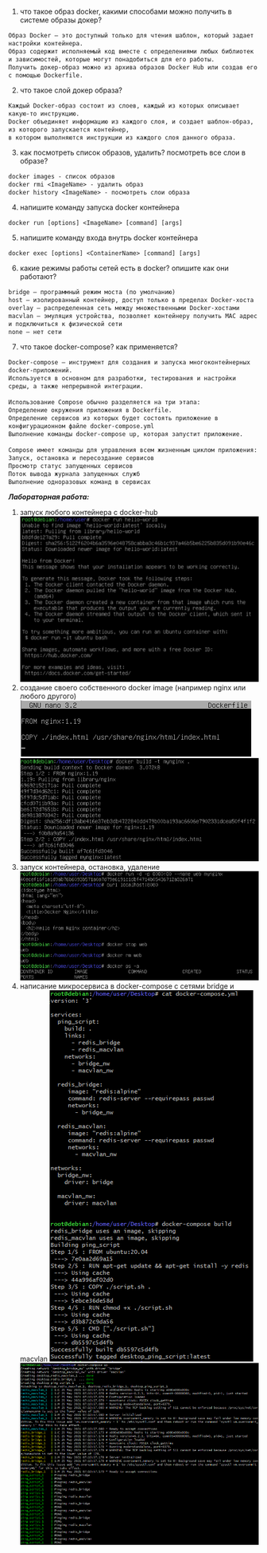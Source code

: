 1. что такое образ docker, какими способами можно получить в системе образы докер?
```
Образ Docker – это доступный только для чтения шаблон, который задает настройки контейнера.
Образ содержит исполняемый код вместе с определениями любых библиотек и зависимостей, которые могут понадобиться для его работы. 
Получить докер-образ можно из архива образов Docker Hub или создав его с помощью Dockerfile.
```
2. что такое слой докер образа?
```
Каждый Docker-образ состоит из слоев, каждый из которых описывает какую-то инструкцию.
Docker объединяет информацию из каждого слоя, и создает шаблон-образ, из которого запускается контейнер,
в котором выполняются инструкции из каждого слоя данного образа.
```
3. как посмотреть список образов, удалить? посмотреть все слои в образе?
```
docker images - список образов
docker rmi <ImageName> - удалить образ
docker history <ImageName> - посмотреть слои образа
```
4. напишите команду запуска docker контейнера
```
docker run [options] <ImageName> [command] [args]
```
5. напишите команду входа внутрь docker контейнера
```
docker exec [options] <ContainerName> [command] [args]
```
6. какие режимы работы сетей есть в docker? опишите как они работают?
```
bridge – программный режим моста (по умолчанию)
host – изолированный контейнер, доступ только в пределах Docker-хоста
overlay – распределенная сеть между множественными Docker-хостами 
macvlan – эмуляция устройства, позволяет контейнеру получить MAC адрес и подключиться к физической сети
none – нет сети
```
7. что такое docker-compose? как применяется?
```
Docker-compose – инструмент для создания и запуска многоконтейнерных docker-приложений.
Используется в основном для разработки, тестирования и настройки среды, а также непрерывной интеграции.
	
Использование Compose обычно разделяется на три этапа:
Определение окружения приложения в Dockerfile.
Определение сервисов из которых будет состоять приложение в конфигурационном файле docker-compose.yml
Выполнение команды docker-compose up, которая запустит приложение.

Compose имеет команды для управления всем жизненным циклом приложения:
Запуск, остановка и пересоздание сервисов
Просмотр статус запущенных сервисов
Поток вывода журнала запущенных служб
Выполнение одноразовых команд в сервисах
```

***Лабораторная работа:***
1. запуск любого контейнера с docker-hub
![1](1.png?raw=true)
2. создание своего собственного docker image (например nginx или любого другого)
![2](2.png?raw=true)
![3](3.png?raw=true)
3. запуск контейнера, остановка, удаление
![4](4.png?raw=true)
4. написание микросервиса в docker-compose с сетями bridge и macvlan
![5](5.png?raw=true)
![6](6.png?raw=true)
